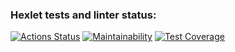 ### Hexlet tests and linter status:
[![Actions Status](https://github.com/webAmoeba/python-project-50/actions/workflows/hexlet-check.yml/badge.svg)](https://github.com/webAmoeba/python-project-50/actions)
[![Maintainability](https://api.codeclimate.com/v1/badges/bc1790801cf78248d161/maintainability)](https://codeclimate.com/github/webAmoeba/python-project-50/maintainability)
[![Test Coverage](https://api.codeclimate.com/v1/badges/bc1790801cf78248d161/test_coverage)](https://codeclimate.com/github/webAmoeba/python-project-50/test_coverage)